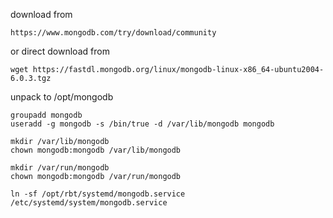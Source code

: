 download from 

```
https://www.mongodb.com/try/download/community
```

or direct download from

```
wget https://fastdl.mongodb.org/linux/mongodb-linux-x86_64-ubuntu2004-6.0.3.tgz
```

unpack to /opt/mongodb

```
groupadd mongodb
useradd -g mongodb -s /bin/true -d /var/lib/mongodb mongodb

mkdir /var/lib/mongodb
chown mongodb:mongodb /var/lib/mongodb

mkdir /var/run/mongodb
chown mongodb:mongodb /var/run/mongodb
```

```
ln -sf /opt/rbt/systemd/mongodb.service /etc/systemd/system/mongodb.service
```